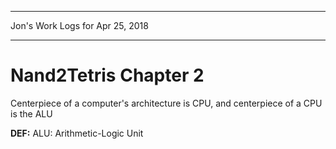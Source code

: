 *****************************************************************

Jon's Work Logs for Apr 25, 2018

*****************************************************************

# Nand2Tetris Chapter 2

Centerpiece of a computer's architecture is CPU, and centerpiece of a CPU is the ALU 

**DEF:** ALU: Arithmetic-Logic Unit